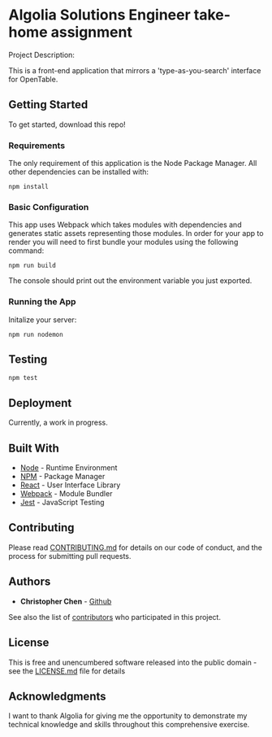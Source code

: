# Algolia Solutions Engineer take-home assignment

Project Description:

This is a front-end application that mirrors a 'type-as-you-search' interface for OpenTable.

## Getting Started

To get started, download this repo!

### Requirements

The only requirement of this application is the Node Package Manager. All other dependencies can be installed with:

```
npm install
```

### Basic Configuration

This app uses Webpack which takes modules with dependencies and generates static assets representing those modules. In order for your app to render you will need to first bundle your modules using the following command:

```
npm run build
```

The console should print out the environment variable you just exported. 

### Running the App

Initalize your server:

```
npm run nodemon
```

## Testing

```
npm test
```

## Deployment

Currently, a work in progress.

## Built With

* [Node](https://nodejs.org/en/) - Runtime Environment
* [NPM](https://www.npmjs.com/) - Package Manager
* [React](https://reactjs.org/) - User Interface Library
* [Webpack](https://webpack.js.org/) - Module Bundler
* [Jest](https://facebook.github.io/jest/) - JavaScript Testing

## Contributing

Please read [CONTRIBUTING.md](CONTRIBUTING.md) for details on our code of conduct, and the process for submitting pull requests.

## Authors

* **Christopher Chen** - [Github](https://github.com/chen101385)

See also the list of [contributors](https://github.com/chen101385/FILL_ME_IN/contributors) who participated in this project.

## License

This is free and unencumbered software released into the public domain - see the [LICENSE.md](LICENSE.md) file for details

## Acknowledgments

I want to thank Algolia for giving me the opportunity to demonstrate my technical knowledge and skills throughout this comprehensive exercise.
